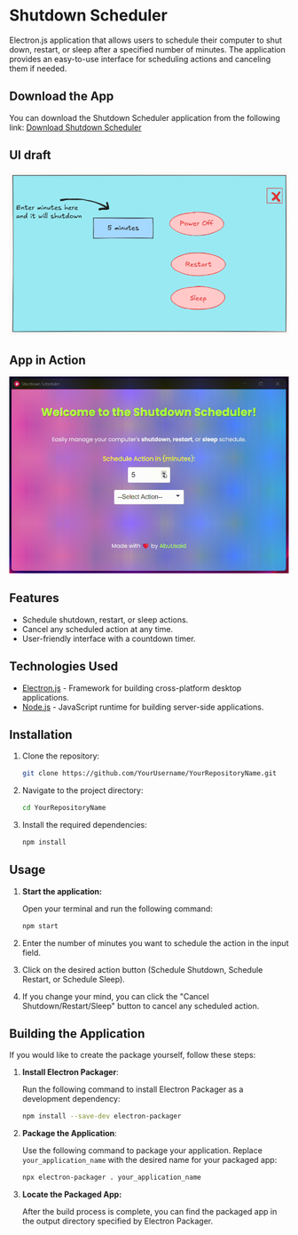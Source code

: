 # Shutdown Scheduler

Electron.js application that allows users to schedule their computer to shut down, restart, or sleep after a specified number of minutes. The application provides an easy-to-use interface for scheduling actions and canceling them if needed.

## Download the App

You can download the Shutdown Scheduler application from the following link:
[Download Shutdown Scheduler](https://drive.google.com/drive/folders/1Eqiin6HcFcwP3kM8MKp7i3DEpxIZ2mFM?usp=sharing)

## UI draft

![Main Interface](./screenshot/ui_draft.png)

## App in Action

![App Demo](./screenshot/ShudownScheduler.gif)

## Features

- Schedule shutdown, restart, or sleep actions.
- Cancel any scheduled action at any time.
- User-friendly interface with a countdown timer.

## Technologies Used

- [Electron.js](https://www.electronjs.org/) - Framework for building cross-platform desktop applications.
- [Node.js](https://nodejs.org/) - JavaScript runtime for building server-side applications.

## Installation

1. Clone the repository:

   ```bash
   git clone https://github.com/YourUsername/YourRepositoryName.git
   ```

2. Navigate to the project directory:

   ```bash
   cd YourRepositoryName
   ```

3. Install the required dependencies:

   ```bash
   npm install
   ```

## Usage

1. **Start the application:**

   Open your terminal and run the following command:

   ```bash
   npm start
   ```

2. Enter the number of minutes you want to schedule the action in the input field.

3. Click on the desired action button (Schedule Shutdown, Schedule Restart, or Schedule Sleep).

4. If you change your mind, you can click the "Cancel Shutdown/Restart/Sleep" button to cancel any scheduled action.

## Building the Application

If you would like to create the package yourself, follow these steps:

1. **Install Electron Packager**:

   Run the following command to install Electron Packager as a development dependency:

   ```bash
   npm install --save-dev electron-packager
   ```

2. **Package the Application**:

   Use the following command to package your application. Replace `your_application_name` with the desired name for your packaged app:

   ```bash
   npx electron-packager . your_application_name
   ```

3. **Locate the Packaged App:**

   After the build process is complete, you can find the packaged app in the output directory specified by Electron Packager.
